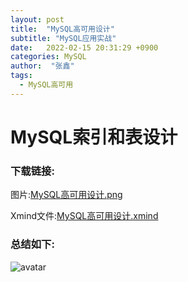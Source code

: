 ```yaml
---
layout: post
title:  "MySQL高可用设计"
subtitle: "MySQL应用实战"
date:   2022-02-15 20:31:29 +0900
categories: MySQL
author:  "张鑫"
tags:
  - MySQL高可用
---
```


# MySQL索引和表设计

### 下载链接:
图片:[MySQL高可用设计.png](/myblog/img/mysqlhighavaliable.png)

Xmind文件:[MySQL高可用设计.xmind](/myblog/img/mysqlhighavaliable.xmind)

### 总结如下:
![avatar](/myblog/img/mysqlhighavaliable.png)

